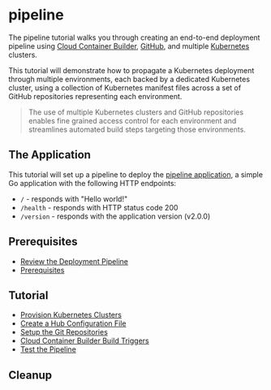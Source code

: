 # pipeline

The pipeline tutorial walks you through creating an end-to-end deployment pipeline using [Cloud Container Builder](https://cloud.google.com/container-builder), [GitHub](https://github.com), and multiple [Kubernetes](https://cloud.google.com/kubernetes-engine) clusters.

This tutorial will demonstrate how to propagate a Kubernetes deployment through multiple environments, each backed by a dedicated Kubernetes cluster, using a collection of Kubernetes manifest files across a set of GitHub repositories representing each environment.

> The use of multiple Kubernetes clusters and GitHub repositories enables fine grained access control for each environment and streamlines automated build steps targeting those environments.

## The Application

This tutorial will set up a pipeline to deploy the [pipeline application](https://github.com/kelseyhightower/pipeline-application), a simple Go application with the following HTTP endpoints:

 * `/` - responds with "Hello world!"
 * `/health` - responds with HTTP status code 200
 * `/version` - responds with the application version (v2.0.0)

## Prerequisites

* [Review the Deployment Pipeline](labs/the-deployment-pipeline.md)
* [Prerequisites](labs/prerequisites.md)

## Tutorial

* [Provision Kubernetes Clusters](labs/kubernetes-clusters.md)
* [Create a Hub Configuration File](labs/hub-configuration-file.md)
* [Setup the Git Repositories](labs/git-repositories.md)
* [Cloud Container Builder Build Triggers](labs/build-triggers.md)
* [Test the Pipeline](labs/test-the-pipeline.md)

## Cleanup
